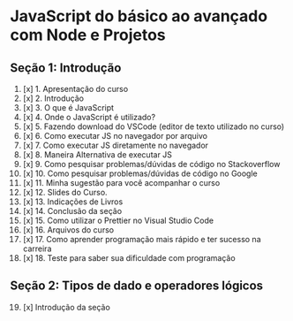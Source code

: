 # JavaScript do básico ao avançado com Node e Projetos

## Seção 1: Introdução

1. [x] 1. Apresentação do curso
2. [x] 2. Introdução
3. [x] 3. O que é JavaScript
4. [x] 4. Onde o JavaScript é utilizado?
5. [x] 5. Fazendo download do VSCode (editor de texto utilizado no curso)
6. [x] 6. Como executar JS no navegador por arquivo
7. [x] 7. Como executar JS diretamente no navegador
8. [x] 8. Maneira Alternativa de executar JS
9. [x] 9. Como pesquisar problemas/dúvidas de código no Stackoverflow
10. [x] 10. Como pesquisar problemas/dúvidas de código no Google
11. [x] 11. Minha sugestão para você acompanhar o curso
12. [x] 12. Slides do Curso.
13. [x] 13. Indicações de Livros
14. [x] 14. Conclusão da seção
15. [x] 15. Como utilizar o Prettier no Visual Studio Code
16. [x] 16. Arquivos do curso
17. [x] 17. Como aprender programação mais rápido e ter sucesso na carreira
18. [x] 18. Teste para saber sua dificuldade com programação

## Seção 2: Tipos de dado e operadores lógicos

19. [x] Introdução da seção
